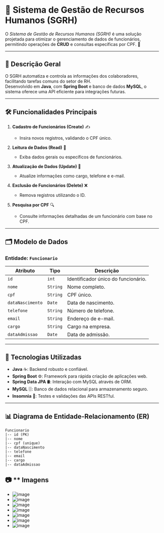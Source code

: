 # 📂 Sistema de Gestão de Recursos Humanos (SGRH)

O *Sistema de Gestão de Recursos Humanos (SGRH)* é uma solução projetada para otimizar o gerenciamento de dados de funcionários, permitindo operações de **CRUD** e consultas específicas por CPF. 🚀

---

## 📝 **Descrição Geral**

O SGRH automatiza e controla as informações dos colaboradores, facilitando tarefas comuns do setor de RH.  
Desenvolvido em **Java**, com **Spring Boot** e banco de dados **MySQL**, o sistema oferece uma API eficiente para integrações futuras.  

---

## 🛠️ **Funcionalidades Principais**

1. **Cadastro de Funcionários (Create)** ✍️  
   - Insira novos registros, validando o CPF único.  

2. **Leitura de Dados (Read)** 📄  
   - Exiba dados gerais ou específicos de funcionários.  

3. **Atualização de Dados (Update)** 🔄  
   - Atualize informações como cargo, telefone e e-mail.  

4. **Exclusão de Funcionários (Delete)** ❌  
   - Remova registros utilizando o ID.  

5. **Pesquisa por CPF** 🔍  
   - Consulte informações detalhadas de um funcionário com base no CPF.  

---

## 🗂️ **Modelo de Dados**

### **Entidade: `Funcionario`**
| **Atributo**         | **Tipo**    | **Descrição**                       |
|-----------------------|-------------|-------------------------------------|
| `id`                 | `int`       | Identificador único do funcionário. |
| `nome`               | `String`    | Nome completo.                      |
| `cpf`                | `String`    | CPF único.                          |
| `dataNascimento`     | `Date`      | Data de nascimento.                 |
| `telefone`           | `String`    | Número de telefone.                 |
| `email`              | `String`    | Endereço de e-mail.                 |
| `cargo`              | `String`    | Cargo na empresa.                   |
| `dataAdmissao`       | `Date`      | Data de admissão.                   |

---

## 🔧 **Tecnologias Utilizadas**

- **Java** ☕: Backend robusto e confiável.  
- **Spring Boot** ⚙️: Framework para rápida criação de aplicações web.  
- **Spring Data JPA** 🛢️: Interação com MySQL através de ORM.  
- **MySQL** 🗄️: Banco de dados relacional para armazenamento seguro.  
- **Insomnia** 🧪: Testes e validações das APIs RESTful.  

---

## 📊 **Diagrama de Entidade-Relacionamento (ER)**

```plaintext
Funcionario
|-- id (PK)
|-- nome
|-- cpf (unique)
|-- dataNascimento
|-- telefone
|-- email
|-- cargo
|-- dataAdmissao
```
## 📷 ** Imagens

- ![image](https://github.com/user-attachments/assets/e175b8b9-9250-468b-86ce-3457379b2935)
- ![image](https://github.com/user-attachments/assets/4ccaac45-ead7-4a92-a6ee-aa202f2a6cf1)
- ![image](https://github.com/user-attachments/assets/6542f460-ded0-47cd-aeb1-8b945fe2812c)
- ![image](https://github.com/user-attachments/assets/4df906f4-16a2-4098-9272-433a506a8ec1)
- ![image](https://github.com/user-attachments/assets/78713571-b2d0-43a4-8582-59c32a0cef0e)
- ![image](https://github.com/user-attachments/assets/58503916-f225-4e68-9717-dba1ebb9555c)
- ![image](https://github.com/user-attachments/assets/00befffb-9310-4619-876e-c99f08f477b1)








